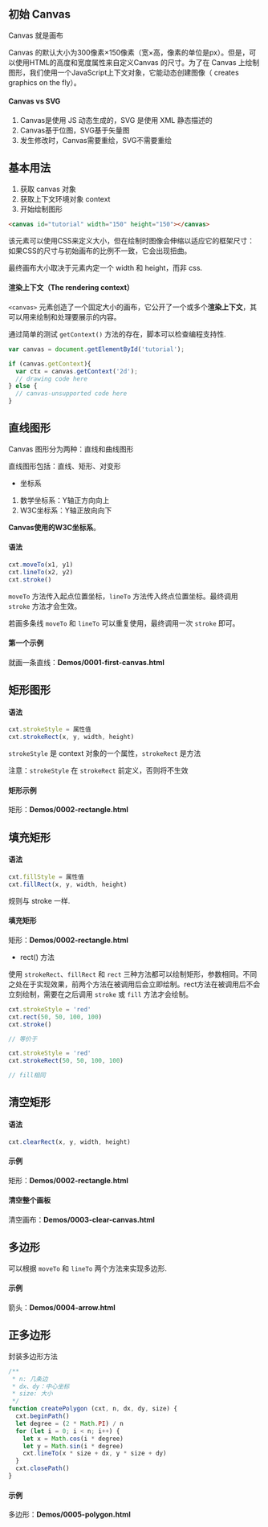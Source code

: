 ## 初始 Canvas

Canvas 就是画布

Canvas 的默认大小为300像素×150像素（宽×高，像素的单位是px）。但是，可以使用HTML的高度和宽度属性来自定义Canvas 的尺寸。为了在 Canvas 上绘制图形，我们使用一个JavaScript上下文对象，它能动态创建图像（ creates graphics on the fly）。

#### Canvas vs SVG

1. Canvas是使用 JS 动态生成的，SVG 是使用 XML 静态描述的
2. Canvas基于位图，SVG基于矢量图
3. 发生修改时，Canvas需要重绘，SVG不需要重绘

## 基本用法

1. 获取 canvas 对象
2. 获取上下文环境对象 context
3. 开始绘制图形

```html
<canvas id="tutorial" width="150" height="150"></canvas>
```

该元素可以使用CSS来定义大小，但在绘制时图像会伸缩以适应它的框架尺寸：如果CSS的尺寸与初始画布的比例不一致，它会出现扭曲。

最终画布大小取决于元素内定一个 width 和 height，而非 css.

#### 渲染上下文（The rendering context）

`<canvas>` 元素创造了一个固定大小的画布，它公开了一个或多个**渲染上下文**，其可以用来绘制和处理要展示的内容。

通过简单的测试 `getContext()` 方法的存在，脚本可以检查编程支持性.

```js
var canvas = document.getElementById('tutorial');

if (canvas.getContext){
  var ctx = canvas.getContext('2d');
  // drawing code here
} else {
  // canvas-unsupported code here
}
```

## 直线图形

Canvas 图形分为两种：直线和曲线图形

直线图形包括：直线、矩形、对变形

* 坐标系

1. 数学坐标系：Y轴正方向向上
2. W3C坐标系：Y轴正放向向下

**Canvas使用的W3C坐标系**。

#### 语法

```js
cxt.moveTo(x1, y1)
cxt.lineTo(x2, y2)
cxt.stroke()
```

`moveTo` 方法传入起点位置坐标，`lineTo` 方法传入终点位置坐标。最终调用 `stroke` 方法才会生效。

若画多条线 `moveTo` 和 `lineTo` 可以重复使用，最终调用一次 `stroke` 即可。

#### 第一个示例

就画一条直线：**Demos/0001-first-canvas.html**

## 矩形图形

#### 语法

```js
cxt.strokeStyle = 属性值
cxt.strokeRect(x, y, width, height)
```

`strokeStyle` 是 context 对象的一个属性，`strokeRect` 是方法

注意：`strokeStyle` 在 `strokeRect` 前定义，否则将不生效

#### 矩形示例

矩形：**Demos/0002-rectangle.html**

## 填充矩形

#### 语法

```js
cxt.fillStyle = 属性值
cxt.fillRect(x, y, width, height)
```

规则与 stroke 一样.

#### 填充矩形

矩形：**Demos/0002-rectangle.html**

* rect() 方法

使用 `strokeRect`、`fillRect` 和 `rect` 三种方法都可以绘制矩形，参数相同。不同之处在于实现效果，前两个方法在被调用后会立即绘制。rect方法在被调用后不会立刻绘制，需要在之后调用 `stroke` 或 `fill` 方法才会绘制。

```js
cxt.strokeStyle = 'red'
cxt.rect(50, 50, 100, 100)
cxt.stroke()

// 等价于

cxt.strokeStyle = 'red'
cxt.strokeRect(50, 50, 100, 100)

// fill相同
```

## 清空矩形

#### 语法

```js
cxt.clearRect(x, y, width, height)
```

#### 示例

矩形：**Demos/0002-rectangle.html**

#### 清空整个画板

清空画布：**Demos/0003-clear-canvas.html**

## 多边形

可以根据 `moveTo` 和 `lineTo` 两个方法来实现多边形.

#### 示例

箭头：**Demos/0004-arrow.html**

## 正多边形

封装多边形方法

```js
/**
 * n: 几条边
 * dx、dy：中心坐标
 * size: 大小
 */
function createPolygon (cxt, n, dx, dy, size) {
  cxt.beginPath()
  let degree = (2 * Math.PI) / n
  for (let i = 0; i < n; i++) {
    let x = Math.cos(i * degree)
    let y = Math.sin(i * degree)
    cxt.lineTo(x * size + dx, y * size + dy)
  }
  cxt.closePath()
}
```

#### 示例

多边形：**Demos/0005-polygon.html**